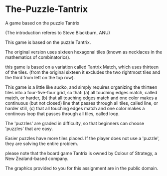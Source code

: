# The-Puzzle-Tantrix
A game based on the puzzle Tantrix

(The introduction referes to Steve Blackburn, ANU)

This game is based on the puzzle Tantrix. 

The original version uses sixteen hexagonal tiles (known as necklaces in the mathematics of combinatorics). 

this game is based on a variation called Tantrix Match, which uses thirteen of the tiles.
(from the original sixteen it excludes the two rightmost tiles and the third from left on the top row). 

This game is a little like sudko, and simply requires organizing the thirteen tiles into a four-five-four grid, so that: 
(a) all touching edges match, called match, or harder, 
(b) that all touching edges match and one color makes a continuous (but not closed) line that passes through all tiles, called line, or harder still, 
(c) that all touching edges match and one color makes a continous loop that passes through all tiles, called loop.

The 'puzzles' are graded in difficulty, so that beginners can choose 'puzzles' that are easy. 

Easier puzzles have more tiles placed. If the player does not use a 'puzzle', they are solving the entire problem.

please note that the board game Tantrix is owned by Colour of Strategy, a New Zealand-based company. 

The graphics provided to you for this assignment are in the public domain.
